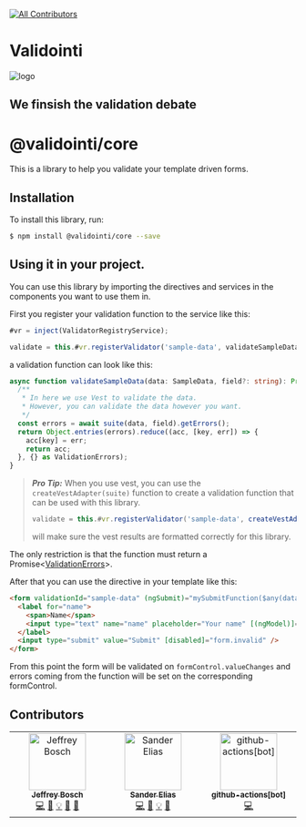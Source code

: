 <!-- ALL-CONTRIBUTORS-BADGE:START - Do not remove or modify this section -->
[![All Contributors](https://img.shields.io/badge/all_contributors-3-orange.svg?style=flat-square)](#contributors-)
<!-- ALL-CONTRIBUTORS-BADGE:END -->

# Validointi

![logo](assets/logo.ico)

## We finsish the validation debate

# @validointi/core

This is a library to help you validate your template driven forms.

## Installation

To install this library, run:

```bash
$ npm install @validointi/core --save
```

## Using it in your project.

You can use this library by importing the directives and services in the components you want to use them in.

First you register your validation function to the service like this:

```ts
#vr = inject(ValidatorRegistryService);

validate = this.#vr.registerValidator('sample-data', validateSampleData);
```

a validation function can look like this:

```ts
async function validateSampleData(data: SampleData, field?: string): Promise<ValidationErrors> {
  /**
   * In here we use Vest to validate the data.
   * However, you can validate the data however you want.
   */
  const errors = await suite(data, field).getErrors();
  return Object.entries(errors).reduce((acc, [key, err]) => {
    acc[key] = err;
    return acc;
  }, {} as ValidationErrors);
}
```

> **_Pro Tip:_** When you use vest, you can use the `createVestAdapter(suite)` function to create a validation function that can be used with this library.
>
> ```ts
> validate = this.#vr.registerValidator('sample-data', createVestAdapter(suite));
> ```
>
> will make sure the vest results are formatted correctly for this library.

The only restriction is that the function must return a Promise<[ValidationErrors](https://github.com/validointi/validointi/blob/03249cb8d516bf88a638e30fba12a7d2783eb37c/projects/validointi/core/src/lib/validator.types.ts#L10-L12)>.

After that you can use the directive in your template like this:

```html
<form validationId="sample-data" (ngSubmit)="mySubmitFunction($any(data))" #form="ngForm">
  <label for="name">
    <span>Name</span>
    <input type="text" name="name" placeholder="Your name" [(ngModel)]="data.name" />
  </label>
  <input type="submit" value="Submit" [disabled]="form.invalid" />
</form>
```

From this point the form will be validated on `formControl.valueChanges` and errors coming from the function will be set on the corresponding formControl.

## Contributors

<!-- ALL-CONTRIBUTORS-LIST:START - Do not remove or modify this section -->
<!-- prettier-ignore-start -->
<!-- markdownlint-disable -->
<table>
  <tbody>
    <tr>
      <td align="center" valign="top" width="14.28%"><a href="https://jefiozie.github.io/"><img src="https://avatars.githubusercontent.com/u/17835373?v=4?s=100" width="100px;" alt="Jeffrey Bosch"/><br /><sub><b>Jeffrey Bosch</b></sub></a><br /><a href="https://github.com/validointi/validointi/commits?author=Jefiozie" title="Code">💻</a> <a href="https://github.com/validointi/validointi/commits?author=Jefiozie" title="Documentation">📖</a> <a href="#example-Jefiozie" title="Examples">💡</a> <a href="#tool-Jefiozie" title="Tools">🔧</a> <a href="#maintenance-Jefiozie" title="Maintenance">🚧</a></td>
      <td align="center" valign="top" width="14.28%"><a href="https://github.com/SanderElias"><img src="https://avatars.githubusercontent.com/u/1249083?v=4?s=100" width="100px;" alt="Sander Elias"/><br /><sub><b>Sander Elias</b></sub></a><br /><a href="https://github.com/validointi/validointi/commits?author=SanderElias" title="Code">💻</a> <a href="https://github.com/validointi/validointi/commits?author=SanderElias" title="Documentation">📖</a> <a href="#example-SanderElias" title="Examples">💡</a> <a href="#maintenance-SanderElias" title="Maintenance">🚧</a></td>
      <td align="center" valign="top" width="14.28%"><a href="https://github.com/apps/github-actions"><img src="https://avatars.githubusercontent.com/in/15368?v=4?s=100" width="100px;" alt="github-actions[bot]"/><br /><sub><b>github-actions[bot]</b></sub></a><br /><a href="https://github.com/validointi/validointi/commits?author=github-actions[bot]" title="Code">💻</a></td>
    </tr>
  </tbody>
</table>

<!-- markdownlint-restore -->
<!-- prettier-ignore-end -->

<!-- ALL-CONTRIBUTORS-LIST:END -->
